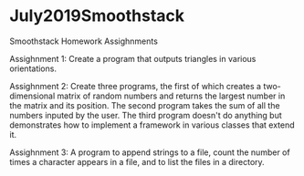 # July2019Smoothstack
Smoothstack Homework Assighnments

Assighnment 1:
Create a program that outputs triangles in various orientations.

Assighnment 2:
Create three programs, the first of which creates a two-dimensional matrix of random numbers and returns the largest number in the matrix and its position. The second program takes the sum of all the numbers inputed by the user. The third program doesn't do anything but demonstrates how to implement a framework in various classes that extend it.

Assighnment 3:
A program to append strings to a file, count the number of times a character appears in a file, and to list the files in a directory.
